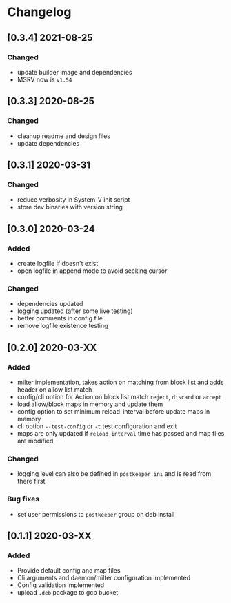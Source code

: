 # Changelog

## [0.3.4] 2021-08-25
### Changed
- update builder image and dependencies
- MSRV now is `v1.54`


## [0.3.3] 2020-08-25
### Changed
- cleanup readme and design files
- update dependencies

## [0.3.1] 2020-03-31
### Changed
- reduce verbosity in System-V init script
- store dev binaries with version string

## [0.3.0] 2020-03-24

### Added
- create logfile if doesn't exist
- open logfile in append mode to avoid seeking cursor

### Changed
- dependencies updated
- logging updated (after some live testing)
- better comments in config file
- remove logfile existence testing

## [0.2.0] 2020-03-XX

### Added
- milter implementation, takes action on matching from block list and adds header on allow list match
- config/cli option for Action on block list match `reject`, `discard` or `accept`
- load allow/block maps in memory and update them
- config option to set minimum reload_interval before update maps in memory
- cli option `--test-config` or `-t` test configuration and exit
- maps are only updated if `reload_interval` time has passed and map files are modified

### Changed
- logging level can also be defined in `postkeeper.ini` and is read from there first


### Bug fixes
- set user permissions to `postkeeper` group on deb install

## [0.1.1] 2020-03-XX

### Added
- Provide default config and map files
- Cli arguments and daemon/milter configuration implemented
- Config validation implemented
- upload `.deb` package to gcp bucket
